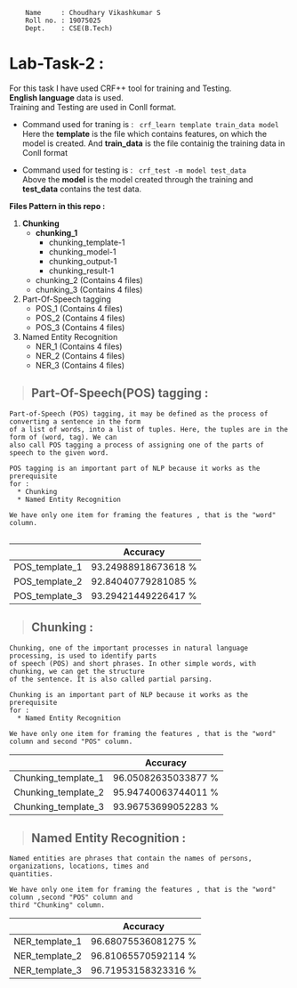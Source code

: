 ``` 
    Name     : Choudhary Vikashkumar S
    Roll no. : 19075025
    Dept.    : CSE(B.Tech)
```


# **Lab-Task-2** :



For this task I have used CRF++ tool for training and Testing.<br>
**English language** data is used.<br>
Training and Testing are used in Conll format.<br>
* Command used for traning is : ``` crf_learn template train_data model```<br>
Here the **template** is the file which contains features, on which the model is created. And **train_data** is the file containig the training data in Conll format

* Command used for testing is : ``` crf_test -m model test_data```<br>
Above the **model** is the model created through the training and **test_data** contains the test data.

**Files Pattern in this repo :**
1. **Chunking**
   - **chunking_1**
      - chunking_template-1
      - chunking_model-1
      - chunking_output-1
      - chunking_result-1
   - chunking_2 (Contains 4 files)
   - chunking_3 (Contains 4 files)
2. Part-Of-Speech tagging
   - POS_1 (Contains 4 files)
   - POS_2 (Contains 4 files)
   - POS_3 (Contains 4 files)
3. Named Entity Recognition
   - NER_1 (Contains 4 files)
   - NER_2 (Contains 4 files)
   - NER_3 (Contains 4 files)

> ## Part-Of-Speech(POS) tagging :
```
Part-of-Speech (POS) tagging, it may be defined as the process of converting a sentence in the form 
of a list of words, into a list of tuples. Here, the tuples are in the form of (word, tag). We can 
also call POS tagging a process of assigning one of the parts of speech to the given word.

POS tagging is an important part of NLP because it works as the prerequisite 
for :
  * Chunking
  * Named Entity Recognition

We have only one item for framing the features , that is the "word" column.


```
|  | **Accuracy** |
|------ |---------|
| POS_template_1 | 93.24988918673618 % |
| POS_template_2 | 92.84040779281085 % |
| POS_template_3 | 93.29421449226417 % |

> ## Chunking :
```
Chunking, one of the important processes in natural language processing, is used to identify parts 
of speech (POS) and short phrases. In other simple words, with chunking, we can get the structure 
of the sentence. It is also called partial parsing.

Chunking is an important part of NLP because it works as the prerequisite 
for :
  * Named Entity Recognition

We have only one item for framing the features , that is the "word" column and second "POS" column.
```
|  | **Accuracy** |
|------ |---------|
| Chunking_template_1 | 96.05082635033877 % |
| Chunking_template_2 | 95.94740063744011 % |
| Chunking_template_3 | 93.96753699052283 % |

> ## Named Entity Recognition :
```
Named entities are phrases that contain the names of persons, organizations, locations, times and 
quantities.

We have only one item for framing the features , that is the "word" column ,second "POS" column and 
third "Chunking" column.
```

|  | **Accuracy** |
|------ |---------|
| NER_template_1 | 96.68075536081275 % |
| NER_template_2 | 96.81065570592114 % |
| NER_template_3 | 96.71953158323316 % |
